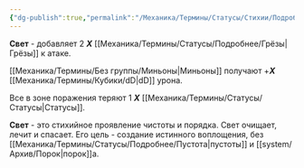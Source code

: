 ```yaml
---
{"dg-publish":true,"permalink":"/Механика/Термины/Статусы/Стихии/Подробнее/Свет/","noteIcon":"","created":"2025-10-12T10:43:20.507+03:00","updated":"2025-09-24T18:01:34.435+03:00"}
---
```


**Свет** - добавляет 2 ***Х*** [[Механика/Термины/Статусы/Подробнее/Грёзы\|Грёзы]] к атаке.

[[Механика/Термины/Без группы/Миньоны\|Миньоны]] получают +***Х*** [[Механика/Термины/Кубики/dD\|dD]] урона.

Все в зоне поражения теряют 1 ***Х*** [[Механика/Термины/Статусы/Статусы\|Статусы]]. 

**Свет** - это стихийное проявление чистоты и порядка. Свет очищает, лечит и спасает. Его цель - создание истинного воплощения, без [[Механика/Термины/Статусы/Подробнее/Пустота\|пустоты]] и [[system/Архив/Порок\|порок]]а.